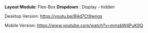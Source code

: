**Layout Module**: Flex-Box
**Dropdown** : Display - hidden

Desktop Version:
https://youtu.be/B4d7Ct9wngs

Mobile Version:
https://www.youtube.com/watch?v=mmsbW4PuK9Q

